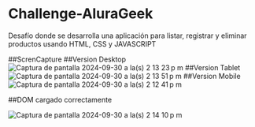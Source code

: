 # Challenge-AluraGeek
Desafío donde se desarrolla una aplicación para listar, registrar y eliminar productos usando HTML, CSS y JAVASCRIPT

##ScrenCapture 
 ##Version Desktop ![Captura de pantalla 2024-09-30 a la(s) 2 13 23 p m](https://github.com/user-attachments/assets/508f064e-1852-4b95-bb32-a139d32f8b62)
##Version Tablet ![Captura de pantalla 2024-09-30 a la(s) 2 13 51 p m](https://github.com/user-attachments/assets/81be86fd-ba7e-4253-b0ff-06673eade39c)
##Version Mobile ![Captura de pantalla 2024-09-30 a la(s) 2 12 41 p m](https://github.com/user-attachments/assets/f36f63f7-8b91-466d-9f8c-da277929b743)

##DOM cargado correctamente

![Captura de pantalla 2024-09-30 a la(s) 2 14 10 p m](https://github.com/user-attachments/assets/21b1a3ab-7928-4192-9ba0-072cada068be)
